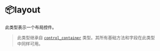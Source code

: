 # 📦layout

此类型表示一个布局控件。

> 此类型继承自 [`control_container`](/api/gui/container/control-container "此类型表示一个带有容器的抽象控件。") 类型。其所有基础方法和字段在此类型中同样可用。